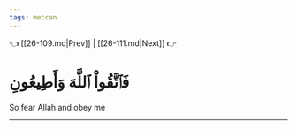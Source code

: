 ```yaml
---
tags: meccan
---
```


👈 [[26-109.md|Prev]] | [[26-111.md|Next]] 👉

# فَٱتَّقُواْ ٱللَّهَ وَأَطِيعُونِ

So fear Allah and obey me

---

